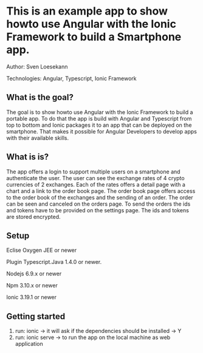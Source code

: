 # This is an example app to show howto use Angular with the Ionic Framework to build a Smartphone app.  

Author: Sven Loesekann

Technologies: Angular, Typescript, Ionic Framework

## What is the goal?

The goal is to show howto use Angular with the Ionic Framework to build a portable app. To do that the app is build with Angular and Typescript from top to bottom and Ionic packages it to an app that can be deployed on the smartphone. That makes it possible for Angular Developers to develop apps with their available skills. 

## What is is?

The app offers a login to support multiple users on a smartphone and authenticate the user. The user can see the exchange rates of 4 crypto currencies of 2 exchanges. Each of the rates offers a detail page with a chart and a link to the order book page. The order book page offers access to the order book of the exchanges and the sending of an order. The order can be seen and canceled on the orders page. To send the orders the ids and tokens have to be provided on the settings page. The ids and tokens are stored encrypted.  

## Setup 

Eclise Oxygen JEE or newer

Plugin Typescript.Java 1.4.0 or newer.

Nodejs 6.9.x or newer

Npm 3.10.x or newer

Ionic 3.19.1 or newer

## Getting started

1. run: ionic -> it will ask if the dependencies should be installed -> Y
2. run: ionic serve -> to run the app on the local machine as web application